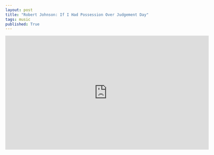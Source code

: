 ```yaml
---
layout: post
title: "Robert Johnson: If I Had Possession Over Judgement Day"
tags: music
published: True
---
```


<iframe width="640" height="360" src="https://www.youtube.com/embed/NDgGkMPlmOM" frameborder="0"></iframe>
